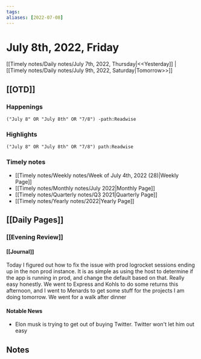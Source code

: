 ```yaml
---
tags:
aliases: [2022-07-08]
---
```


# July 8th, 2022, Friday

[[Timely notes/Daily notes/July 7th, 2022, Thursday|<<Yesterday]] | [[Timely notes/Daily notes/July 9th, 2022, Saturday|Tomorrow>>]]

## [[OTD]]

### Happenings

```query
("July 8" OR "July 8th" OR "7/8") -path:Readwise
```

### Highlights

```query
("July 8" OR "July 8th" OR "7/8") path:Readwise
```

### Timely notes
- [[Timely notes/Weekly notes/Week of July 4th, 2022 (28)|Weekly Page]]
- [[Timely notes/Monthly notes/July 2022|Monthly Page]]
- [[Timely notes/Quarterly notes/Q3 2021|Quarterly Page]]
- [[Timely notes/Yearly notes/2022|Yearly Page]]

## [[Daily Pages]]

### [[Evening Review]]

#### [[Journal]]

Today I figured out how to fix the issue with prod logrocket sessions ending up in the non prod instance. It is as simple as using the host to determine if the app is running in prod, and change the default based on that. Really easy honestly. We went to Express and Kohls to do some returns this afternoon, and I went to Menards to get some stuff for the projects I am doing tomorrow. We went for a walk after dinner

#### Notable News

- Elon musk is trying to get out of buying Twitter. Twitter won't let him out easy

## Notes

